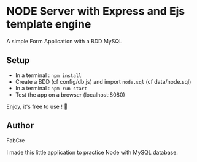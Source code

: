 # NODE Server with Express and Ejs template engine

A simple Form Application with a BDD MySQL

## Setup

- In a terminal : `npm install`
- Create a BDD (cf config/db.js) and import `node.sql` (cf data/node.sql)
- In a terminal : `npm run start`
- Test the app on a browser (localhost:8080)

Enjoy, it's free to use ! :slightly_smiling_face:

## Author

FabCre

I made this little application to practice Node with MySQL database.